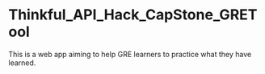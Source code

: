 # Thinkful_API_Hack_CapStone_GRETool
 This is a web app aiming to help GRE learners to practice what they have learned.
